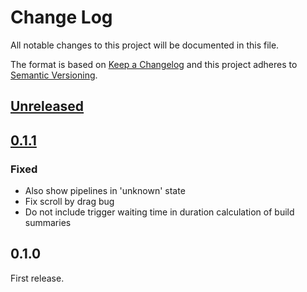 # Change Log
All notable changes to this project will be documented in this file.

The format is based on [Keep a Changelog](http://keepachangelog.com/)
and this project adheres to [Semantic Versioning](http://semver.org/).

## [Unreleased]

## [0.1.1]

### Fixed
- Also show pipelines in 'unknown' state
- Fix scroll by drag bug
- Do not include trigger waiting time in duration calculation of build summaries

## 0.1.0
First release.

[Unreleased]: https://github.com/sroidl/lambda-ui/compare/lambdaui-0.1.1...HEAD
[0.1.1]: https://github.com/sroidl/lambda-ui/compare/lambdaui-0.1.0...lambdaui-0.1.1
